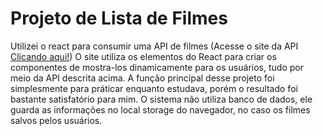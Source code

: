 # Projeto de Lista de Filmes
Utilizei o react para consumir uma API de filmes (Acesse o site da API [Clicando aqui!](https://www.themoviedb.org/))
O site utiliza os elementos do React para criar os componentes de mostra-los dinamicamente para os usuários, tudo por meio da API descrita acima. 
A função princípal desse projeto foi simplesmente para práticar enquanto estudava, porém o resultado foi bastante satisfatório para mim. O sistema não utiliza banco de dados, ele guarda as informações no local storage do navegador, no caso os filmes salvos pelos usuários.

